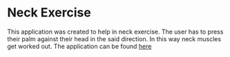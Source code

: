# Neck Exercise

This application was created to help in neck exercise. The user has to press their palm against their head in the said direction. In this way neck muscles get worked out. 
The application can be found <a href="https://neck-exercise.netlify.app/">here</a>
